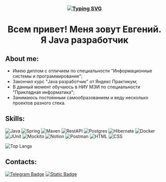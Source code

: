 <h3 align="center"><a href="https://git.io/typing-svg"><img src="https://readme-typing-svg.demolab.com?font=Fira+Code&weight=500&duration=3000&center=true&pause=300&multiline=true&random=false&width=600&height=70&lines=%22%D0%A2%D0%BE%2C+%D1%87%D1%82%D0%BE+%D0%BD%D0%B0%D1%81+%D0%BD%D0%B5+%D1%83%D0%B1%D0%B8%D0%B2%D0%B0%D0%B5%D1%82%2C+%D0%B4%D0%B5%D0%BB%D0%B0%D0%B5%D1%82+%D0%BD%D0%B0%D1%81+%D1%81%D0%B8%D0%BB%D1%8C%D0%BD%D0%B5%D0%B5%22;%D0%A4%D1%80%D0%B8%D0%B4%D1%80%D0%B8%D1%85+%D0%9D%D0%B8%D1%86%D1%88%D0%B5" alt="Typing SVG" /></a></h3>


<h1 align="center"><b>Всем привет! Меня зовут Евгений. Я Java разработчик</b></h1>

## About me:
 - Имею диплом с отличием по специальности "Информационные системы и программирование";
 - Закончил курс "Java разработчик" от Яндекс Практикум;
 - В данный момент обучаюсь в НИУ МЭИ по специальности "Прикладная информатика";
 - Занимаюсь постоянным самообразованием и веду несколько проектов разного стека.

## Skills:
![Java](https://img.shields.io/badge/-Java-F29111?style=for-the-badge&logo=java&logoColor=e38873)
![Spring](https://img.shields.io/badge/-Spring-6AAD3D?style=for-the-badge&logo=spring&logoColor=90fd87) 
![Maven](https://img.shields.io/badge/-Maven-aa2675?style=for-the-badge&logo=apache&logoColor=e38873)
![RestAPI](https://img.shields.io/badge/-rest%20api-aa7E00?style=for-the-badge&logo=restapi&logoColor=275ecf)
![Postgres](https://img.shields.io/badge/-postgresql-31648C?style=for-the-badge&logo=postgresql&logoColor=FFFFFF) 
![Hibernate](https://img.shields.io/badge/-Hibernate-B6A975?style=for-the-badge&logo=hibernate&logoColor=717c88)
![Docker](https://img.shields.io/badge/-Docker-27519C?style=for-the-badge&logo=docker&logoColor=90fd87)
![JUnit](https://img.shields.io/badge/-junit-6CA315?style=for-the-badge&logo=junit&logoColor=C60000)
![Mockito](https://img.shields.io/badge/-mockito-6CA315?style=for-the-badge&logo=mockito&logoColor=90fd87)
![Notion](https://img.shields.io/badge/Notion-%23000000.svg?style=for-the-badge&logo=notion&logoColor=white) 
![Postman](https://img.shields.io/badge/Postman-FF6C37?style=for-the-badge&logo=postman&logoColor=white)
![HTML](https://img.shields.io/badge/HTML-E96125?style=for-the-badge&logo=HTML5&logoColor=white)
![CSS](https://img.shields.io/badge/CSS-1C84C1?style=for-the-badge&logo=CSS3&logoColor=white)

![Top Langs](https://github-readme-stats.vercel.app/api/top-langs/?username=MiheevEvgeniy&hide=tcl,inno%20setup,vba,smarty&theme=tokyonight)

## Contacts:
[![Telegram Badge](https://img.shields.io/badge/-@EvgeniyMikheev123-2CA5E0?style=for-the-badge&logo=telegram&logoColor=white&link=https://t.me/xeviaara)](https://t.me/EvgeniyMikheev123)
[![Static Badge](https://img.shields.io/badge/-zhenya939393%40yandex.ru-ffcc00?style=for-the-badge&logo=maildotru&logoColor=white&link=mailto:pursecookie@yandex.ru)](zhenya939393@yandex.ru)
